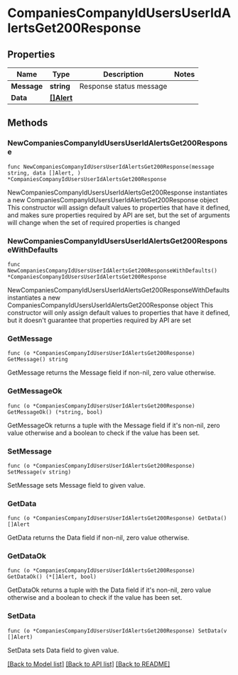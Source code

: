 # CompaniesCompanyIdUsersUserIdAlertsGet200Response

## Properties

Name | Type | Description | Notes
------------ | ------------- | ------------- | -------------
**Message** | **string** | Response status message | 
**Data** | [**[]Alert**](Alert.md) |  | 

## Methods

### NewCompaniesCompanyIdUsersUserIdAlertsGet200Response

`func NewCompaniesCompanyIdUsersUserIdAlertsGet200Response(message string, data []Alert, ) *CompaniesCompanyIdUsersUserIdAlertsGet200Response`

NewCompaniesCompanyIdUsersUserIdAlertsGet200Response instantiates a new CompaniesCompanyIdUsersUserIdAlertsGet200Response object
This constructor will assign default values to properties that have it defined,
and makes sure properties required by API are set, but the set of arguments
will change when the set of required properties is changed

### NewCompaniesCompanyIdUsersUserIdAlertsGet200ResponseWithDefaults

`func NewCompaniesCompanyIdUsersUserIdAlertsGet200ResponseWithDefaults() *CompaniesCompanyIdUsersUserIdAlertsGet200Response`

NewCompaniesCompanyIdUsersUserIdAlertsGet200ResponseWithDefaults instantiates a new CompaniesCompanyIdUsersUserIdAlertsGet200Response object
This constructor will only assign default values to properties that have it defined,
but it doesn't guarantee that properties required by API are set

### GetMessage

`func (o *CompaniesCompanyIdUsersUserIdAlertsGet200Response) GetMessage() string`

GetMessage returns the Message field if non-nil, zero value otherwise.

### GetMessageOk

`func (o *CompaniesCompanyIdUsersUserIdAlertsGet200Response) GetMessageOk() (*string, bool)`

GetMessageOk returns a tuple with the Message field if it's non-nil, zero value otherwise
and a boolean to check if the value has been set.

### SetMessage

`func (o *CompaniesCompanyIdUsersUserIdAlertsGet200Response) SetMessage(v string)`

SetMessage sets Message field to given value.


### GetData

`func (o *CompaniesCompanyIdUsersUserIdAlertsGet200Response) GetData() []Alert`

GetData returns the Data field if non-nil, zero value otherwise.

### GetDataOk

`func (o *CompaniesCompanyIdUsersUserIdAlertsGet200Response) GetDataOk() (*[]Alert, bool)`

GetDataOk returns a tuple with the Data field if it's non-nil, zero value otherwise
and a boolean to check if the value has been set.

### SetData

`func (o *CompaniesCompanyIdUsersUserIdAlertsGet200Response) SetData(v []Alert)`

SetData sets Data field to given value.



[[Back to Model list]](../README.md#documentation-for-models) [[Back to API list]](../README.md#documentation-for-api-endpoints) [[Back to README]](../README.md)


